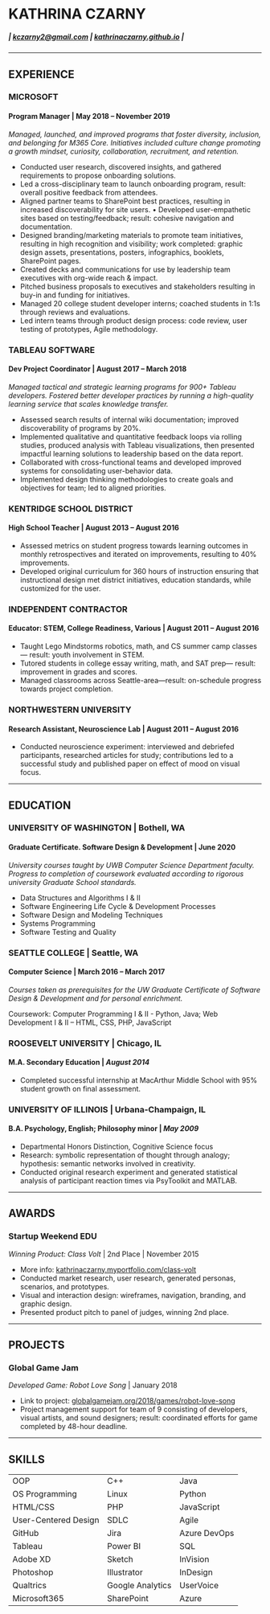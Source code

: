 KATHRINA CZARNY
================
##### | kczarny2@gmail.com  |  [kathrinaczarny.github.io](https://kathrinaczarny.github.io)   |   


---

## EXPERIENCE
### MICROSOFT
#### **Program Manager** | May 2018 – November 2019

_Managed, launched, and improved programs that foster diversity, inclusion, and belonging for M365 Core. Initiatives included culture change promoting a growth mindset, curiosity, collaboration, recruitment, and retention._  

*	Conducted user research, discovered insights, and gathered requirements to propose onboarding solutions.
*	Led a cross-disciplinary team to launch onboarding program, result: overall positive feedback from attendees.
*	Aligned partner teams to SharePoint best practices, resulting in increased discoverability for site users.
•	Developed user-empathetic sites based on testing/feedback; result: cohesive navigation and documentation.
*	Designed branding/marketing materials to promote team initiatives, resulting in high recognition and visibility; work completed: graphic design assets, presentations, posters, infographics, booklets, SharePoint pages.
*	Created decks and communications for use by leadership team executives with org-wide reach & impact.
*	Pitched business proposals to executives and stakeholders resulting in buy-in and funding for initiatives.
*	Managed 20 college student developer interns; coached students in 1:1s through reviews and evaluations.
*	Led intern teams through product design process: code review, user testing of prototypes, Agile methodology.


### TABLEAU SOFTWARE
#### **Dev Project Coordinator** | August 2017 – March 2018

_Managed tactical and strategic learning programs for 900+ Tableau developers. Fostered better developer practices by running a high-quality learning service that scales knowledge transfer._  

*   Assessed search results of internal wiki documentation; improved discoverability of programs by 20%.
*   Implemented qualitative and quantitative feedback loops via rolling studies, produced analysis with Tableau visualizations, then presented impactful learning solutions to leadership based on the data report.
*	Collaborated with cross-functional teams and developed improved systems for consolidating user-behavior data.
*	Implemented design thinking methodologies to create goals and objectives for team; led to aligned priorities.

### KENTRIDGE SCHOOL DISTRICT
#### **High School Teacher** | August 2013 – August 2016

*   Assessed metrics on student progress towards learning outcomes in monthly retrospectives and iterated on improvements, resulting to 40% improvements.
*	Developed original curriculum for 360 hours of instruction ensuring that instructional design met district initiatives, education standards, while customized for the user.

### INDEPENDENT CONTRACTOR
#### **Educator: STEM, College Readiness, Various** | August 2011 – August 2016

*	Taught Lego Mindstorms robotics, math, and CS summer camp classes— result: youth involvement in STEM.
*	Tutored students in college essay writing, math, and SAT prep— result: improvement in grades and scores.
*	Managed classrooms across Seattle-area—result: on-schedule progress towards project completion.

### NORTHWESTERN UNIVERSITY
#### **Research Assistant, Neuroscience Lab** | August 2011 – August 2016

*	Conducted neuroscience experiment: interviewed and debriefed participants, researched articles for study; contributions led to a successful study and published paper on effect of mood on visual focus.
 
---

## EDUCATION
### UNIVERSITY OF WASHINGTON | Bothell, WA 
#### **Graduate Certificate. Software Design & Development** | June 2020

_University courses taught by UWB Computer Science Department faculty. Progress to completion of coursework evaluated according to rigorous university Graduate School standards._

*	Data Structures and Algorithms I & II
*	Software Engineering Life Cycle & Development Processes
*	Software Design and Modeling Techniques
*	Systems Programming
*	Software Testing and Quality

### SEATTLE COLLEGE | Seattle, WA
#### Computer Science | March 2016 – March 2017

_Courses taken as prerequisites for the UW Graduate Certificate of Software Design & Development and for personal enrichment._

Coursework: 	Computer Programming I & II  - Python, Java; Web Development I & II – HTML, CSS, PHP, JavaScript




### ROOSEVELT UNIVERSITY | Chicago, IL
#### **M.A. Secondary Education** | _August 2014_      
*   Completed successful internship at MacArthur Middle School with 95% student growth on final assessment.

### UNIVERSITY OF ILLINOIS | Urbana-Champaign, IL
#### **B.A. Psychology, English; Philosophy minor** | _May 2009_    
*	Departmental Honors Distinction, Cognitive Science focus
*	Research: symbolic representation of thought through analogy; hypothesis: semantic networks involved in creativity.
*	Conducted original research experiment and generated statistical analysis of participant reaction times via PsyToolkit and MATLAB.


---

## AWARDS
### Startup Weekend EDU

_Winning Product: Class Volt_ | 2nd Place | November 2015  

*	More info: [kathrinaczarny.myportfolio.com/class-volt](https://kathrinaczarny.myportfolio.com/class-volt)
*	Conducted market research, user research, generated personas, scenarios, and prototypes.
*	Visual and interaction design: wireframes, navigation, branding, and graphic design.
*	Presented product pitch to panel of judges, winning 2nd place.


---

## PROJECTS
### Global Game Jam 

_Developed Game: Robot Love Song_ | January 2018  

*   Link to project: [globalgamejam.org/2018/games/robot-love-song](https:globalgamejam.org/2018/games/robot-love-song)
*	Project management support for team of 9 consisting of developers, visual artists, and sound designers; result: coordinated efforts for game completed by 48-hour deadline.

---

## SKILLS
|                        |                  |               |      
| ---                    | ---              | ---           |   
| OOP                    | C++              | Java          |
| OS Programming         | Linux            | Python        |
| HTML/CSS               | PHP              | JavaScript    | 
| User-Centered Design   | SDLC             | Agile         | 
| GitHub                 | Jira             | Azure DevOps  | 
| Tableau                | Power BI         | SQL           | 
| Adobe XD               | Sketch           | InVision      | 
| Photoshop              | Illustrator      | InDesign      | 
| Qualtrics              | Google Analytics | UserVoice     | 
| Microsoft365           | SharePoint       | Azure         |
